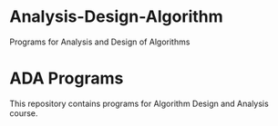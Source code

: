# Analysis-Design-Algorithm
Programs for Analysis and Design of Algorithms

# ADA Programs
This repository contains programs for Algorithm Design and Analysis course.
